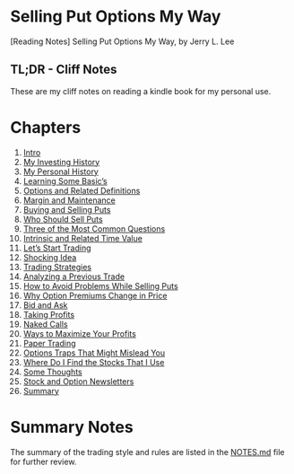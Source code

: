 # Selling Put Options My Way
[Reading Notes] Selling Put Options My Way, by Jerry L. Lee

## TL;DR - Cliff Notes 
These are my cliff notes on reading a kindle book for my personal use.

# Chapters

1. [Intro](./chapters/00/README.md) 
1. [My Investing History](./chapters/01/README.md)
1. [My Personal History](./chapters/02/README.md)
1. [Learning Some Basic’s](./chapters/03/README.md)
1. [Options and Related Definitions](./chapters/04/README.md) 
1. [Margin and Maintenance](./chapters/05/README.md)
1. [Buying and Selling Puts](./chapters/06/README.md)
1. [Who Should Sell Puts](./chapters/07/README.md)
1. [Three of the Most Common Questions](./chapters/08/README.md)
1. [Intrinsic and Related Time Value](./chapters/09/README.md)
1. [Let’s Start Trading](./chapters/10/README.md)
1. [Shocking Idea](./chapters/11/README.md)
1. [Trading Strategies](./chapters/12/README.md)
1. [Analyzing a Previous Trade](./chapters/13/README.md)
1. [How to Avoid Problems While Selling Puts](./chapters/14/README.md) 
1. [Why Option Premiums Change in Price](./chapters/15/README.md) 
1. [Bid and Ask](./chapters/16/README.md)
1. [Taking Profits](./chapters/17/README.md)
1. [Naked Calls](./chapters/18/README.md)
1. [Ways to Maximize Your Profits](./chapters/19/README.md)
1. [Paper Trading](./chapters/20/README.md)
1. [Options Traps That Might Mislead You](./chapters/21/README.md) 
1. [Where Do I Find the Stocks That I Use](./chapters/22/README.md) 
1. [Some Thoughts](./chapters/23/README.md)
1. [Stock and Option Newsletters](./chapters/24/README.md)
1. [Summary](./chapters/25/README.md)

# Summary Notes

The summary of the trading style and rules are listed in the [NOTES.md](./NOTES.md) file for further review.

